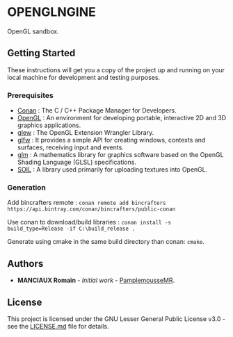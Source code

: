 # OPENGLNGINE

OpenGL sandbox.

## Getting Started

These instructions will get you a copy of the project up and running on your local machine for development and testing purposes.

### Prerequisites

- [Conan](https://conan.io/) : The C / C++ Package Manager for Developers.
- [OpenGL](https://www.opengl.org/) : An environment for developing portable, interactive 2D and 3D graphics applications.
- [glew](http://glew.sourceforge.net/index.html) : The OpenGL Extension Wrangler Library.
- [glfw](http://www.glfw.org/) : It provides a simple API for creating windows, contexts and surfaces, receiving input and events.
- [glm](https://glm.g-truc.net/0.9.9/index.html) : A mathematics library for graphics software based on the OpenGL Shading Language (GLSL) specifications.
- [SOIL](https://www.lonesock.net/soil.html) : A library used primarily for uploading textures into OpenGL.

### Generation

Add bincrafters remote : `conan remote add bincrafters https://api.bintray.com/conan/bincrafters/public-conan`

Use conan to download/build libraries : `conan install -s build_type=Release -if C:\build_release .`

Generate using cmake in the same build directory than conan: `cmake`.

## Authors

* **MANCIAUX Romain** - *Initial work* - [PamplemousseMR](https://github.com/PamplemousseMR).

## License

This project is licensed under the GNU Lesser General Public License v3.0 - see the [LICENSE.md](LICENSE.md) file for details.
